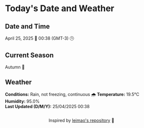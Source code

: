  # Today's Date and Weather
    
## Date and Time
April 25, 2025 📅
00:38 (GMT-3) 🕒

## Current Season
Autumn 🍂
## Weather 
**Conditions:** Rain, not freezing, continuous 🌧️
**Temperature:** 19.5°C  
**Humidity:** 95.0%  
**Last Updated (D/M/Y):** 25/04/2025 00:38
##
<div align="center">Inspired by <a href="https://github.com/leimao/What-Is-The-Date-Today">leimao's repository</a> 🌱</div>
